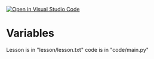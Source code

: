[![Open in Visual Studio Code](https://classroom.github.com/assets/open-in-vscode-f059dc9a6f8d3a56e377f745f24479a46679e63a5d9fe6f495e02850cd0d8118.svg)](https://classroom.github.com/online_ide?assignment_repo_id=7416103&assignment_repo_type=AssignmentRepo)
# Variables
Lesson is in "lesson/lesson.txt"
code is in "code/main.py"

